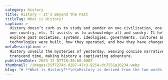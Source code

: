 ```yaml
---
category: history
title: History - It’s Beyond the Past
titleTag: What is History?
caption: >
  History doesn’t curb us to study and ponder on one civilization, one religion,
  one country, etc. It assists us to acknowledge all and sundry. It helps us
  explore past societies, systems, ideologies, governments, cultures and
  technologies were built, how they operated, and how they have changed.
metaDescription: >-
  History unveils the mysteries of yesterday, weaving concise narratives that
  transcend time, making history a captivating adventure.
publishedDate: 2023-12-07T18:30:00.000Z
thumbnail: /images/55f7274c-d287-47c3-9254-dc7551a10234.webp
blog: "# **What is History?**\n\nHistory is derived from the two words “His” and “Story”; which means the story of a man. [History](https://www.glentreeacademy.com/blogs/history-its-beyond-the-past \"History\") covers a multitude of aspects from multifarious eras and multiple topics like the evolution of the earth, and the evolution of man, to ancient and novel inventions. History is deciphered into ternion periods i.e., ancient, medieval, and modern.\n\n## Why history is important to study?\n\nHistory encourages us to comprehend multifaceted cultures across the globe so that novices can think ahead of their time, they can associate with folks coming from different parts of the world. History doesn’t cause us to study and ponder on one civilization, one religion, one country, etc. It assists us to acknowledge all and sundry. It helps us explore how past societies, systems, ideologies, governments, cultures and technologies were built, how they operated, and how they have changed.\n\n## What are common misconceptions about history?\n\n### **1. History is boring!**\n\nReally, can you believe it? Each and everything that you see, living or non-living has its history and a story to tell. You can roleplay your favourite freedom fighter, prime minister, or president, or there might be some episodes that inspire you to be like them or act like them. It inspires you to research and understand the third-person perspectives.\n\n### **2. History is just about deceased people!**\n\nEven though the people are not there or the era has passed, it has left behind many learnings, experiences and answers. Finding out about things already occurred helps you to develop inquisitiveness to know more about the various tiny and huge inventions. E.g., who came up with the idea of the first computer? Was it Charles Babbage or Alan Turing? Who came up with the idea of a backpack, shoes, comb, etc.? What made them think about these basic necessities? Were people readily open to these ideas?\n\n### **3. History is just the memorization of people, places, and dates:**\n\nHistory is miscellaneous. The apprentice should be trained to see the big picture of an episode. For e.g. which events led to that episode, who were the people involved, why they were involved, and what were the repercussions of those events which led to that episode? Instead of shoving information in the head of the apprentice, we should make them more inclined to retain this information.\n\n### **4. History is all lecture and text reading:**\n\nIt's definitely untrue! It's about exploring your circumambient. It's about taking long walks with elders and asking them, instead of high rise what was there before, how was Bengaluru before the emergence of IT companies, and why all IT companies are situated in Bengaluru when we have a shortage of water? It's about visiting a museum and developing a close-knit relationship with our ancestors. It's all about dwelling in the sea of unknown knowledge.\n\n### **5. History is never relevant!**\n\nAll history is known as the collection of the past. But without the past, there is no future. The mistakes which our ancestors made; our political leaders make sure to do not repeat them. History helps us improvise our inventions, and understand the law of physics, it would be a shame to admit that the architecture of our ancestors is far better than the new construction of high rises, it is way more beautiful, strong, and untethered.\n\n## **History helps us to develop and refine our skills - How?**\n\n### **1. Reading and Writing**\n\nHistory guides us to analyze the work of distinguished historians from the abysmal writings of their own time. We can comprehend history from primary and secondary sources which give us insight into the work of the following few historians mentioned here although there are many more like Herodotus, Edward Gibbon, Karl Marx, Fernand Braudel,\_\n\nLeopold von Ranke, Kalhana, Al Biruni, Hsuan Tsang etc. Primary sources (written at that time) and secondary sources (written about a period, after the fact).\n\n### **2. Craft your own opinions.**\n\n* In history, we have the privilege to craft our own opinions about events because there is no decisive truth about the events. E.g., the victory of one group was a loss of another. In the modern world, the conquest of Afghanistan by the Taliban is not good news for India, but if we study about their success there is no powerful government and leader who can fight back. So, with this event, we realize the importance of powerful leaders, government, and military who will never let down their people by fleeing to another country.\n\n### **3. Decision-making**\n\n* Studying the events and happenings of the past, analysing them and drawing conclusions helps us prevent mistakes and learn about well-worked theories. It helps us to make informed decisions and guides us to overcome obstacles.\n\n## **We all are living history!**\n\nAs said by Martin Luther King Jr.\n\n*‘We are not makers of History; We are made of History’.*\n\nAll people and cultures are living histories because we have inherited our past through our ancestors. History matters because it helps us as individuals and as societies to understand why our societies are the way they are and what they value. For Generation Z we are history and outdated because we didn’t renovate our rooms with LED lights, and we don’t have TikTok installed on our mobile phones.\n\n## Why History is fun?\n\nLearning about history can be a great deal of entertainment because we have thongs of movies like Mohenjo-Daro, Gandhi, Border, The Ghazi Attack, Panipat, The Thugs of Hindustan, etc. History is a complete package of fascinating stories ever told like Panchatantra, Shakuntala, The Last Mughal, Discovery of India, The Train to Pakistan, etc. Regularly new stories with varied genres like treasures, mysteries, adventures, folklore, etc. keep emerging from the past to the mainstream.\n\n#### Conclusion\n\nThe study of history, and our past will help us in enhancing our skills and will help us to acquire traits as a better version of a global citizen.\n"
---
```


